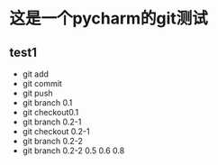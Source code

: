 # 这是一个pycharm的git测试

## test1

* git add
* git commit
* git push
* git branch 0.1
* git checkout0.1
* git branch 0.2-1
* git checkout 0.2-1
* git branch 0.2-2
* git branch 0.2-2
0.5
0.6
0.8
